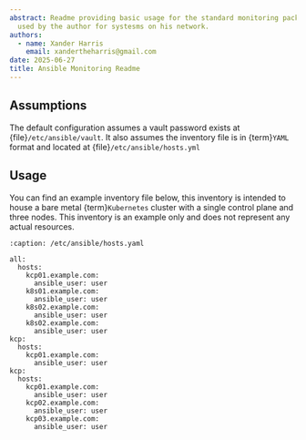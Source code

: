 ```yaml
---
abstract: Readme providing basic usage for the standard monitoring package
  used by the author for systesms on his network.
authors:
  - name: Xander Harris
    email: xandertheharris@gmail.com
date: 2025-06-27
title: Ansible Monitoring Readme
---
```


## Assumptions

The default configuration assumes a vault password exists at
{file}`/etc/ansible/vault`. It also assumes the inventory file is in {term}`YAML`
format and located at {file}`/etc/ansible/hosts.yml`

## Usage

You can find an example inventory file below, this inventory is intended
to house a bare metal {term}`Kubernetes` cluster with a single control
plane and three nodes. This inventory is an example only and does not
represent any actual resources.

```{code-block} yaml
:caption: /etc/ansible/hosts.yaml

all:
  hosts:
    kcp01.example.com:
      ansible_user: user
    k8s01.example.com:
      ansible_user: user
    k8s02.example.com:
      ansible_user: user
    k8s02.example.com:
      ansible_user: user
kcp:
  hosts:
    kcp01.example.com:
      ansible_user: user
kcp:
  hosts:
    kcp01.example.com:
      ansible_user: user
    kcp02.example.com:
      ansible_user: user
    kcp03.example.com:
      ansible_user: user
```
